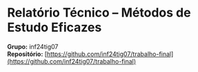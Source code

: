 # Relatório Técnico – Métodos de Estudo Eficazes

**Grupo:** inf24tig07  
**Repositório:** [https://github.com/inf24tig07/trabalho-final](https://github.com/inf24tig07/trabalho-final)  



